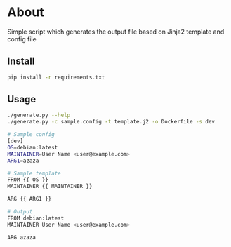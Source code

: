# About

Simple script which generates the output file based on Jinja2 template and config file


## Install
```bash
pip install -r requirements.txt
```

## Usage
```bash
./generate.py --help
./generate.py -c sample.config -t template.j2 -o Dockerfile -s dev

# Sample config
[dev]
OS=debian:latest
MAINTAINER=User Name <user@example.com>
ARG1=azaza

# Sample template
FROM {{ OS }}
MAINTAINER {{ MAINTAINER }}

ARG {{ ARG1 }}

# Output
FROM debian:latest
MAINTAINER User Name <user@example.com>

ARG azaza
```
